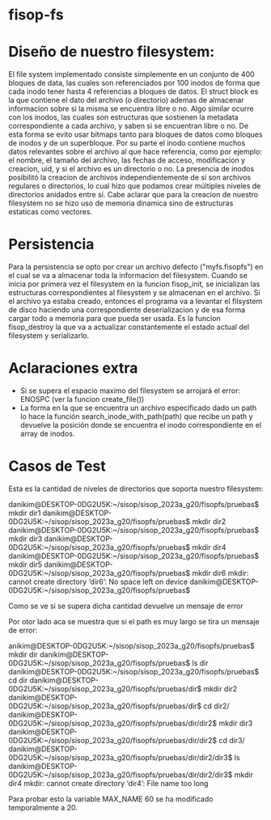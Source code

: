 # fisop-fs

# Diseño de nuestro filesystem:

El file system implementado consiste simplemente en un conjunto de 400 bloques de data, las cuales son referenciados por 100 inodos de forma que cada inodo tener hasta 4 referencias a bloques de datos.
El struct block es la que contiene el dato del archivo (o directorio) ademas de almacenar informacion sobre si la misma se encuentra libre o no. Algo similar ocurre con los inodos, las cuales son estructuras que sostienen la metadata correspondiente a cada archivo, y saben si se encuentran libre o no. De esta forma se evito usar bitmaps tanto para bloques de datos como bloques de inodos y de un superbloque.
Por su parte el inodo contiene muchos datos relevantes sobre el archivo al que hace referencia, como por ejemplo: el nombre, el tamaño del archivo, las fechas de acceso,
modificacion y creacion, uid, y si el archivo es un directorio o no.
La presencia de inodos posibilitó la creacion de archivos independientemente de si son archivos regulares o directorios, lo cual hizo que podamos crear múltiples niveles de directorios anidados entre sí.
Cabe aclarar que para la creacion de nuestro filesystem no se hizo uso de memoria dinamica sino de estructuras estaticas como vectores.

# Persistencia

Para la persistencia se opto por crear un archivo defecto ("myfs.fisopfs") en el cual se va a almacenar toda la informacion del filesystem. Cuando se inicia por primera vez el filesystem en la funcion fisop_init, se inicializan las estructuras correspondientes al filesystem y se almacenan en el archivo.
Si el archivo ya estaba creado, entonces el programa va a levantar el filsystem de disco haciendo una correspondiente deserializacion y de esa forma cargar todo a memoria para que pueda ser usada.
Es la funcion fisop_destroy la que va a actualizar constantemente el estado actual del filesystem y serializarlo.

# Aclaraciones extra

- Si se supera el espacio maximo del filesystem se arrojará el error: ENOSPC (ver la funcion create_file())
- La forma en la que se encuentra un archivo especificado dado un path lo hace la función search_inode_with_path(path) que recibe un path y devuelve la posición donde se encuentra el inodo correspondiente en el array de inodos.

# Casos de Test

Esta es la cantidad de niveles de directorios que soporta nuestro filesystem:

danikim@DESKTOP-0DG2U5K:~/sisop/sisop_2023a_g20/fisopfs/pruebas$ mkdir dir1
danikim@DESKTOP-0DG2U5K:~/sisop/sisop_2023a_g20/fisopfs/pruebas$ mkdir dir2
danikim@DESKTOP-0DG2U5K:~/sisop/sisop_2023a_g20/fisopfs/pruebas$ mkdir dir3
danikim@DESKTOP-0DG2U5K:~/sisop/sisop_2023a_g20/fisopfs/pruebas$ mkdir dir4
danikim@DESKTOP-0DG2U5K:~/sisop/sisop_2023a_g20/fisopfs/pruebas$ mkdir dir5
danikim@DESKTOP-0DG2U5K:~/sisop/sisop_2023a_g20/fisopfs/pruebas$ mkdir dir6
mkdir: cannot create directory ‘dir6’: No space left on device
danikim@DESKTOP-0DG2U5K:~/sisop/sisop_2023a_g20/fisopfs/pruebas$

Como se ve si se supera dicha cantidad devuelve un mensaje de error

Por otor lado aca se muestra que si el path es muy largo se tira un mensaje de error:

anikim@DESKTOP-0DG2U5K:~/sisop/sisop_2023a_g20/fisopfs/pruebas$ mkdir dir
danikim@DESKTOP-0DG2U5K:~/sisop/sisop_2023a_g20/fisopfs/pruebas$ ls
dir
danikim@DESKTOP-0DG2U5K:~/sisop/sisop_2023a_g20/fisopfs/pruebas$ cd dir
danikim@DESKTOP-0DG2U5K:~/sisop/sisop_2023a_g20/fisopfs/pruebas/dir$ mkdir dir2
danikim@DESKTOP-0DG2U5K:~/sisop/sisop_2023a_g20/fisopfs/pruebas/dir$ cd dir2/
danikim@DESKTOP-0DG2U5K:~/sisop/sisop_2023a_g20/fisopfs/pruebas/dir/dir2$ mkdir dir3
danikim@DESKTOP-0DG2U5K:~/sisop/sisop_2023a_g20/fisopfs/pruebas/dir/dir2$ cd dir3/
danikim@DESKTOP-0DG2U5K:~/sisop/sisop_2023a_g20/fisopfs/pruebas/dir/dir2/dir3$ ls
danikim@DESKTOP-0DG2U5K:~/sisop/sisop_2023a_g20/fisopfs/pruebas/dir/dir2/dir3$ mkdir dir4
mkdir: cannot create directory ‘dir4’: File name too long

Para probar esto la variable MAX_NAME 60 se ha modificado temporalmente a 20.
